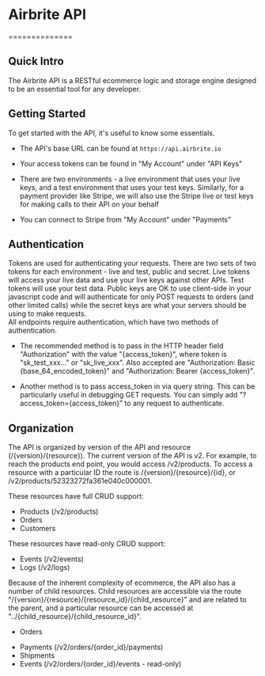# Airbrite API
==============



## Quick Intro

The Airbrite API is a RESTful ecommerce logic and storage engine designed to be an essential tool for any developer.  




## Getting Started

To get started with the API, it's useful to know some essentials.

* The API's base URL can be found at `https://api.airbrite.io`

* Your access tokens can be found in "My Account" under "API Keys"

* There are two environments - a live environment that uses your live keys, and a test environment that uses your test keys.  Similarly, for a payment provider like Stripe, we will also use the Stripe live or test keys for making calls to their API on your behalf

* You can connect to Stripe from "My Account" under "Payments"




## Authentication

Tokens are used for authenticating your requests.  There are two sets of two tokens for each environment - live and test, public and secret.  Live tokens will access your live data and use your live keys against other APIs.  Test tokens will use your test data.  Public keys are OK to use client-side in your javascript code and will authenticate for only POST requests to orders (and other limited calls) while the secret keys are what your servers should be using to make requests.    
All endpoints require authentication, which have two methods of authentication.

* The recommended method is to pass in the HTTP header field "Authorization" with the value "{access_token}", where token is "sk_test_xxx..." or "sk_live_xxx".  Also accepted are "Authorization: Basic {base_64_encoded_token}" and "Authorization: Bearer {access_token}".

* Another method is to pass access_token in via query string.  This can be particularly useful in debugging GET requests.  You can simply add "?access_token={access_token}" to any request to authenticate.




## Organization

The API is organized by version of the API and resource (/{version}/{resource}).  The current version of the API is v2. For example, to reach the products end point, you would access /v2/products. To access a resource with a particular ID the route is /{version}/{resource}/{id}, or /v2/products/52323272fa361e040c000001.

These resources have full CRUD support:

* Products (/v2/products)
* Orders
* Customers

These resources have read-only CRUD support:

* Events (/v2/events)
* Logs (/v2/logs)

Because of the inherent complexity of ecommerce, the API also has a number of child resources.  Child resources are accessible via the route "/{version}/{resource}/{resource_id}/{child_resource}" and are related to the parent, and a particular resource can be accessed at "../{child_resource}/{child_resource_id}".  

* Orders
+ Payments (/v2/orders/{order_id}/payments)
+ Shipments
+ Events (/v2/orders/{order_id}/events - read-only)



